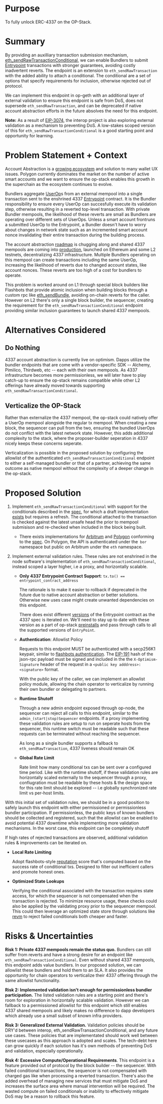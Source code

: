 # Purpose

To fully unlock ERC-4337 on the OP-Stack.

# Summary

By providing an auxilliary transaction submission mechanism, [eth_sendRawTransactionConditional](https://notes.ethereum.org/@yoav/SkaX2lS9j), we can enable Bundlers to submit [Entrypoint](https://eips.ethereum.org/EIPS/eip-4337#entrypoint-definition) transactions with stronger guarantees, avoiding costly inadvertent reverts. The endpoint is an extension to `eth_sendRawTransaction` with the added ability to attach a conditional. The conditional are a set of options that specify requirements for inclusion, otherwise rejected out of protocol.

We can implement this endpoint in op-geth with an additional layer of external validation to ensure this endpoint is safe from DoS, does not supersede `eth_sendRawTransaction`, and can be deprecated if native account abstraction efforts in the future absolves the need for this endpoint.

**Note:** As a result of [EIP-3074](https://eips.ethereum.org/EIPS/eip-3074), the interop project is also exploring external validation as a mechanism to preventing DoS. A low-stakes scoped version of this for `eth_sendRawTransactionConditional` is a good starting point and opportunity for learning.


# Problem Statement + Context

Account Abstraction is a [growing ecosystem](https://dune.com/sixdegree/account-abstraction-overview) and solution to many wallet UX issues. Polygon currently dominates the market on the number of active smart accounts and we want to ensure the op-stack enables this growth in the superchain as the ecosystem continues to evolve.

Bundlers aggregate [UserOp](https://eips.ethereum.org/EIPS/eip-4337#useroperation)s from an external mempool into a single transaction sent to the enshrined 4337 [Entrypoint](https://eips.ethereum.org/EIPS/eip-4337#entrypoint-definition) contract. It is the Bundler responsibility to ensure every UserOp can succesfully execute its validation step, otherwise resulting in a reverted top-level transaction. With private Bundler mempools, the likelihood of these reverts are small as Bundlers are operating over different sets of UserOps. Unless a smart account frontruns a submitted UserOp to the Entrypoint, a Bundler doesn't have to worry about changes in network state such as an incremented smart account nonce invalidating their entire transaction during the building process.

The account abstraction [roadmap](https://notes.ethereum.org/@yoav/AA-roadmap-May-2024) is chugging along and shared 4337 mempools are coming into [production](https://medium.com/etherspot/decentralized-future-erc-4337-shared-mempool-launches-on-ethereum-b6c860072f41), launched on Ethereum and some L2 testnets, decentralizing 4337 infrastructure. Multiple Bundlers operating on this mempool can create transactions including the same UserOp, increasing the likelihood of reverts due to changed account states, like account nonces. These reverts are too high of a cost for bundlers to operate.

This problem is worked around on L1 through special block builders like Flashbots that provide atomic inclusion when building blocks through a custom rpc like [eth_sendBundle](https://docs.flashbots.net/flashbots-auction/advanced/rpc-endpoint#eth_sendbundle), avoiding on-chain reverts for the caller. However on L2 there's only a single block builder, the sequencer, creating the requirement for the `eth_sendRawTransactionConditional` endpoint providing similar inclusion guarantees to launch shared 4337 mempools.

# Alternatives Considered

## Do Nothing

4337 account abstraction is currently live on optimism. Dapps utilize the bundler endpoints that are come with a vendor-specific SDK -- Alchemy, Pimilico, Thirdweb, etc -- each with their own mempools. As 4337 infrastructure becomes more permissionless, we will later have to play catch-up to ensure the op-stack remains compatible while other L2 offerings have already moved towards supporting `eth_sendRawTransactionConditional`.

## Verticalize the OP-Stack

Rather than externalize the 4337 mempool, the op-stack could natively offer a UserOp mempool alongside the regular tx mempool. When creating a new block, the sequencer can pull from the two, ensuring the bundled UserOps do not conflict with the latest network state. However, this adds additional complexity to the stack, where the proposer-builder seperation in 4337 nicely keeps these concerns seperate.

Verticalization is possible in the proposed solution by configuring the allowlist of the authenticated `eth_sendRawTransactionConditional` endpoint to either a self-managed bundler or that of a partner, achieving the same outcome as native mempool without the complexity of a deeper change in the op-stack.


# Proposed Solution

1. Implement `eth_sendRawTransactionConditional` with support for the conditionals described in the [spec](https://notes.ethereum.org/@yoav/SkaX2lS9j), for which a draft implementation [exists](https://github.com/ethereum/go-ethereum/compare/master...tynes:go-ethereum:eip4337) but requires a refresh. The conditional attached to the transaction is checked against the latest unsafe head the prior to mempool submisison and re-checked when included in the block being built.

    * There exists implementations for [Arbitrum](https://github.com/OffchainLabs/go-ethereum/blob/da4c975e354648c7be814ab9667b42f1c19cdc0f/arbitrum/conditionaltx.go#L25) and [Polygon](https://github.com/maticnetwork/bor/blob/b8ad00095a9e3e508517d802c5358a5ce3e81ed3/internal/ethapi/bor_api.go#L70) conforming to the [spec](https://notes.ethereum.org/@yoav/SkaX2lS9j). On Polygon, the API is authenticated under the` bor` namespace but public on Arbitrum under the `eth` namespace.

2. Implement external validation rules. These rules are not enshrined in the node software's implementation of `eth_sendRawTransactionConditional`, instead scoped a layer higher, i.e a proxy, and horizontally scalable.

    * **Only 4337 Entrypoint Contract Support**: `tx.to() == entrypoint_contract_address`

        The rationale is to make it easier to rollback if deprecated in the future due to native account abstraction or better solutions. Otherwise new uses case might create unwanted dependencies on this endpoint.

        There does exist different [versions](https://github.com/eth-infinitism/account-abstraction/releases) of the Entrypoint contract as the 4337 spec is iterated on. We'll need to stay up to date with these version as a part of op-stack [preinstalls](https://docs.optimism.io/builders/chain-operators/features/preinstalls) and pass through calls to all the supported versions of `EntryPoint`.

    * **Authentication**: Allowlist Policy

        Requests to this endpoint MUST be authenticated with a secp256K1 keypair, similar to [flashbots authentication](https://docs.flashbots.net/flashbots-auction/advanced/rpc-endpoint#authentication). The [EIP-191](https://eips.ethereum.org/EIPS/eip-191) hash of the json-rpc payload must be signed and included in the the `X-Optimism-Signature` header of the request in a `<public key adddress>:<signature>` format.

        With the public key of the caller, we can implement an allowlist policy module, allowing the chain operator to verticalize by running their own bundler or delegating to partners.

    * **Runtime Shutoff**

        Through a new admin endpoint exposed through op-node, the sequencer can reject all calls to this endpoint, similar to the `admin_(start|stop)Sequencer` endpoints. If a proxy implementing these validation rules are setup to run on seperate hosts from the sequencer, this runtime switch must be readable such that these requests can be terminated without reaching the sequencer.

        As long as a single bundler supports a fallback to `eth_sendRawTransaction`, 4337 liveness should remain OK

    * **Global Rate Limit**

        Rate limit how many conditional txs can be sent over a configured time period. Like with the runtime shutoff, if these validation rules are horizontally scaled externally to the sequencer through a proxy, confiugration must be readable by these hosts & the design space for this rate limit should be explored -- i.e globally synchronized rate limit vs per-host limits.


With this initial set of validation rules, we should be in a good position to safely launch this endpoint with either permissioned or permissionless bundler participation. If permissionless, the public keys of known bundlers should be collected and registered, such that the allowlist can be enabled to avoid potential 4337 downtime while implementing more validation mechanisms. In the worst case, this endpoint can be completely shutoff

If high rates of rejected transactions are observed, additional validation rules & improvements can be iterated on.

* **Local Rate Limiting**

    Adopt flashbots-style [reputation](https://docs.flashbots.net/flashbots-auction/advanced/reputation) score that's computed based on the success rate of conditional txs. Designed to filter out inefficient callers and promote honest ones.

* **Optimized State Lookups**

    Verifying the conditional associated with the transaction requires state access, for which the sequencer is not compensated when the transaction is rejected. To minimize resource usage, these checks could also be applied by the validating proxy prior to the sequencer mempool. This could then leverage an optimized state store through solutions like [revm](https://github.com/bluealloy/revm) to reject failed conditionals both cheaper and faster.

# Risks & Uncertainties

**Risk 1: Private 4337 mempools remain the status quo.** Bundlers can still suffer from reverts and have a strong desire for an endpoint like `eth_sendRawTransactionConditional`. Even without shared 4337 mempools, this endpoint adds value bundlers. In our proposed solution, we can allowlist these bundlers and hold them to an SLA. It also provides the opportunity for chain operators to verticalize their 4337 offering through the same allowlist functionality.

**Risk 2: Implemented validation isn't enough for permissionless bundler participation.** The listed validation rules are a starting point and there's room for exploration in horizontally scalable validation. However we can fallback to a permissioned allowlist for this endpoint which still enables 4337 shared mempools and likely makes no difference to dapp developers which already use a small subset of known infra providers.

**Risk 3: Generalized External Validation.** Validation policies should be DRY'd between interop, eth_sendRawTransactionConditional, and any future use cases. These policies that are implementated should work well between these usecases as this approach is adopted and scales. The tech-debt here can grow quickly if each solution has it's own methods of preventing DoS and validation, especially operationally.

**Risk 4: Excessive Compute/Operational Requirements**. This endpoint is a feature provided out of protocol by the block builder -- the sequencer. With failed conditional transactions, the sequencer is not compensated with charged gas like when processing a reverted transaction. There's also the added overhead of managing new services that must mitigate DoS and increases the surface area where manual intervention will be required. The wasted compute on failed conditionals or inability to effectively mitigate DoS may be a reason to rollback this feature.
